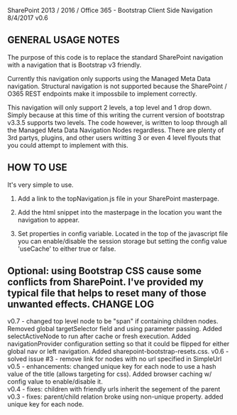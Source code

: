 SharePoint 2013 / 2016 / Office 365 - Bootstrap Client Side Navigation<br/>
8/4/2017 v0.6

GENERAL USAGE NOTES
--------------------
The purpose of this code is to replace the standard SharePoint navigation with a navigation that is Bootstrap v3 friendly.

Currently this navigation only supports using the Managed Meta Data navigation. Structural navigation is not supported because the SharePoint / O365 REST endpoints make it impossbile to implement correctly. 

This navigation will only support 2 levels, a top level and 1 drop down. Simply because at this time of this writing the current version of bootstrap v3.3.5 supports two levels. The code however, is written to loop through all the Managed Meta Data Navigation Nodes regardless. There are plenty of 3rd partys, plugins, and other users writting 3 or even 4 level flyouts that you could attempt to implement with this.

HOW TO USE
-----------
It's very simple to use. 

1) Add a link to the topNavigation.js file in your SharePoint masterpage.

2) Add the html snippet into the masterpage in the location you want the navigation to appear.

3) Set properties in config variable. Located in the top of the javascript file you can enable/disable the session storage but setting the config value 'useCache' to either true or false.

Optional: using Bootstrap CSS cause some conflicts from SharePoint. I've provided my typical file that helps to reset many of those unwanted effects.
CHANGE LOG
-----------
v0.7 - changed top level node to be "span" if containing children nodes. Removed global targetSelector field and using parameter passing. Added selectActiveNode to run after cache or fresh execution. Added navigationProvider configuration setting so that it could be flipped for either global nav or left navigation. Added sharepoint-bootstrap-resets.css.
v0.6 - solved issue #3 - remove link for nodes with no url specified in SimpleUrl<br/>
v0.5 - enhancements: changed unique key for each node to use a hash value of the title (allows targeting for css). Added browser caching w/ config value to enable/disable it.<br/>
v0.4 - fixes: children with friendly urls inherit the segement of the parent<br/>
v0.3 - fixes: parent/child relation broke using non-unique property. added unique key for each node.






